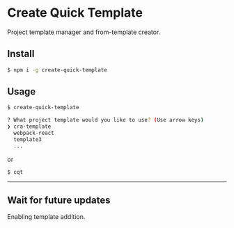 # Create Quick Template

Project template manager and from-template creator.

## Install

```bash
$ npm i -g create-quick-template
```

## Usage

```bash
$ create-quick-template

? What project template would you like to use? (Use arrow keys)
❯ cra-template
  webpack-react
  template3
  ...
```

or

```bash
$ cqt
```

---

## Wait for future updates

Enabling template addition.
